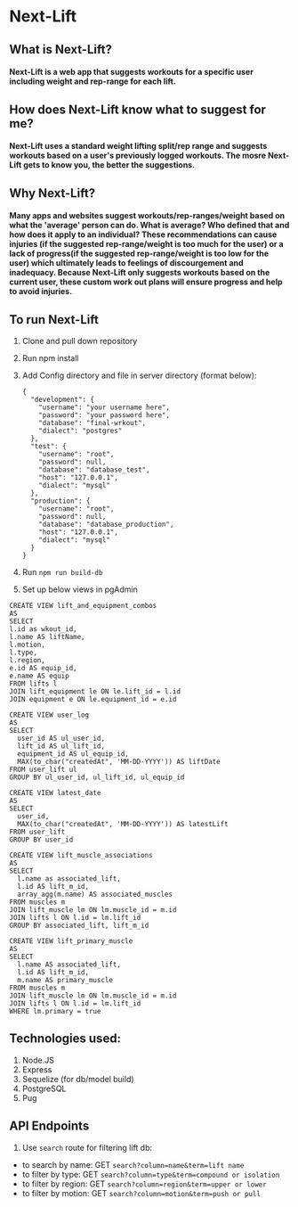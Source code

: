 # Next-Lift

## What is Next-Lift?

#### Next-Lift is a web app that suggests workouts for a specific user including weight and rep-range for each lift.

## How does Next-Lift know what to suggest for me?

#### Next-Lift uses a standard weight lifting split/rep range and suggests workouts based on a user's previously logged workouts. The mosre Next-Lift gets to know you, the better the suggestions.

## Why Next-Lift?

#### Many apps and websites suggest workouts/rep-ranges/weight based on what the 'average' person can do. What is average? Who defined that and how does it apply to an individual? These recommendations can cause injuries (if the suggested rep-range/weight is too much for the user) or a lack of progress(if the suggested rep-range/weight is too low for the user) which ultimately leads to feelings of discourgement and inadequacy. Because Next-Lift only suggests workouts based on the current user, these custom work out plans will ensure progress and help to avoid injuries.

## To run Next-Lift

1. Clone and pull down repository
1. Run npm install
1. Add Config directory and file in server directory (format below):

      ```
      {
        "development": {
          "username": "your username here",
          "password": "your password here",
          "database": "final-wrkout",
          "dialect": "postgres"
        },
        "test": {
          "username": "root",
          "password": null,
          "database": "database_test",
          "host": "127.0.0.1",
          "dialect": "mysql"
        },
        "production": {
          "username": "root",
          "password": null,
          "database": "database_production",
          "host": "127.0.0.1",
          "dialect": "mysql"
        }
      }

1. Run ```npm run build-db```
1. Set up below views in pgAdmin
  ```
CREATE VIEW lift_and_equipment_combos
AS
SELECT 
  l.id as wkout_id,
  l.name AS liftName,
  l.motion,
  l.type,
  l.region,
  e.id AS equip_id,
  e.name AS equip
FROM lifts l
JOIN lift_equipment le ON le.lift_id = l.id
JOIN equipment e ON le.equipment_id = e.id
```
```
CREATE VIEW user_log
AS
SELECT 
  user_id AS ul_user_id,
  lift_id AS ul_lift_id, 
  equipment_id AS ul_equip_id, 
  MAX(to_char("createdAt", 'MM-DD-YYYY')) AS liftDate
FROM user_lift ul
GROUP BY ul_user_id, ul_lift_id, ul_equip_id

```
```
CREATE VIEW latest_date
AS
SELECT 
  user_id, 
  MAX(to_char("createdAt", 'MM-DD-YYYY')) AS latestLift
FROM user_lift
GROUP BY user_id
```

```
CREATE VIEW lift_muscle_associations
AS
SELECT 
  l.name as associated_lift, 
  l.id AS lift_m_id, 
  array_agg(m.name) AS associated_muscles
FROM muscles m
JOIN lift_muscle lm ON lm.muscle_id = m.id
JOIN lifts l ON l.id = lm.lift_id
GROUP BY associated_lift, lift_m_id 
```

```
CREATE VIEW lift_primary_muscle
AS
SELECT 
  l.name AS associated_lift, 
  l.id AS lift_m_id, 
  m.name AS primary_muscle
FROM muscles m
JOIN lift_muscle lm ON lm.muscle_id = m.id
JOIN lifts l ON l.id = lm.lift_id
WHERE lm.primary = true
```

## Technologies used:
 1. Node.JS
 2. Express
 3. Sequelize (for db/model build)
 4. PostgreSQL
 5. Pug

## API Endpoints

1. Use ```search``` route for filtering lift db: 
  -  to search by name: GET ```search?column=name&term=lift name```
  - to filter by type: GET ```search?column=type&term=compound or isolation```
  -  to filter by region: GET ```search?column=region&term=upper or lower```
  - to filter by motion: GET ```search?column=motion&term=push or pull```

